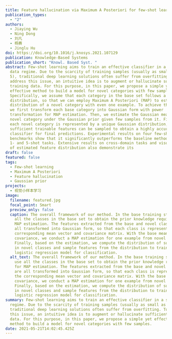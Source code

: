 ```yaml
---
title: Feature hallucination via Maximum A Posteriori for few-shot learning
publication_types:
  - "2"
authors:
  - Jiaying Wu
  - Ning Dong
  - 刘凡
  - 杨赛
  - Jinglu Hu
doi: https://doi.org/10.1016/j.knosys.2021.107129
publication: Knowledge-Based Systems
publication_short: "Knowl. Based Syst. "
abstract: Few-shot learning aims to train an effective classifier in a small
  data regime. Due to the scarcity of training samples (usually as small as 1 or
  5), traditional deep learning solutions often suffer from overfitting. To
  address this issue, an intuitive idea is to augment or hallucinate sufficient
  training data. For this purpose, in this paper, we propose a simple yet
  effective method to build a model for novel categories with few samples.
  Specifically, we assume that each category in the base set follows a Gaussian
  distribution, so that we can employ Maximum A Posteriori (MAP) to estimate the
  distribution of a novel category with even one example. To achieve this goal,
  we first transform each base category into Gaussian form with power
  transformation for MAP estimation. Then, we estimate the Gaussian mean of the
  novel category under the Gaussian prior given few samples from it. Finally,
  each novel category is represented by a unique Gaussian distribution, where
  sufficient trainable features can be sampled to obtain a highly accurate
  classifier for final predictions. Experimental results on four few-shot
  benchmarks show that it significantly outperforms the baseline methods on both
  1- and 5-shot tasks. Extensive results on cross-domain tasks and visualization
  of estimated feature distribution also demonstrate its
draft: false
featured: false
tags:
  - Few-shot learning
  - Maximum A Posteriori
  - Feature hallucination
  - Gaussian prior
projects:
  - 视觉小样本学习
image:
  filename: featured.jpg
  focal_point: Smart
  preview_only: false
  caption: The overall framework of our method. In the base training stage, we use
    all the classes in the base set to obtain the prior knowledge required for
    MAP estimation. The features extracted from the base and novel classes are
    all transformed into Gaussian form, so that each class is represented by the
    corresponding mean vector and covariance matrix. With the base mean and
    covariance, we conduct a MAP estimation for one example from novel classes.
    Finally, based on the estimation, we compute the distribution of support set
    in novel classes and sample features from the distribution to train a
    logistic regression model for classification.
  alt_text: The overall framework of our method. In the base training stage, we
    use all the classes in the base set to obtain the prior knowledge required
    for MAP estimation. The features extracted from the base and novel classes
    are all transformed into Gaussian form, so that each class is represented by
    the corresponding mean vector and covariance matrix. With the base mean and
    covariance, we conduct a MAP estimation for one example from novel classes.
    Finally, based on the estimation, we compute the distribution of support set
    in novel classes and sample features from the distribution to train a
    logistic regression model for classification.
summary: Few-shot learning aims to train an effective classifier in a small data
  regime. Due to the scarcity of training samples (usually as small as 1 or 5),
  traditional deep learning solutions often suffer from overfitting. To address
  this issue, an intuitive idea is to augment or hallucinate sufficient training
  data. For this purpose, in this paper, we propose a simple yet effective
  method to build a model for novel categories with few samples.
date: 2021-05-21T14:02:45.425Z
---
```

